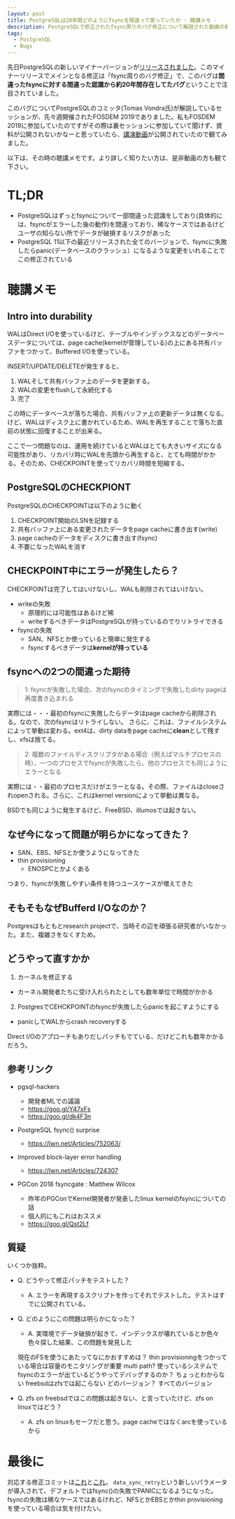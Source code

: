 ```yaml
---
layout: post
title: PostgreSQLは20年間どのようにfsyncを間違って使っていたか - 聴講メモ -
description: PostgreSQLで修正されたfsync周りのバグ修正について解説された動画の聴講メモ。
tags:
  - PostgreSQL
  - Bugs
---
```


先日PostgreSQLの新しいマイナーバージョンが[リリースされました](https://www.postgresql.org/about/news/1920/)。このマイナーリリースでメインとなる修正は「fsync周りのバグ修正」で、このバグは**間違ったfsyncに対する間違った認識から約20年間存在してたバグ**ということで注目されていました。

このバグについてPostgreSQLのコミッタ(Tomas Vondra氏)が解説しているセッションが、先々週開催されたFOSDEM 2019でありました。私もFOSDEM 2019に参加していたのですがその際は裏セッションに参加していて聞けず、資料が公開されないかなーと思っていたら、[講演動画](https://fosdem.org/2019/schedule/event/postgresql_fsync/)が公開されていたので観てみました。

以下は、その時の聴講メモです。より詳しく知りたい方は、是非動画の方も観て下さい。

# TL;DR

* PostgreSQLはずっとfsyncについて一部間違った認識をしており(具体的には、fsyncがエラーした後の動作)を間違っており、稀なケースではあるけどユーザの知らない所でデータが破損するリスクがあった
* PostgreSQL 11以下の最近リリースされた全てのバージョンで、fsyncに失敗したらpanic(データベースのクラッシュ）になるような変更をいれることでこの修正されている

# 聴講メモ

## Intro into durability

WALはDirect I/Oを使っているけど、テーブルやインデックスなどのデータベースデータについては、page cache(kernelが管理している)の上にある共有バッファをつかって、Buffered I/Oを使っている。

INSERT/UPDATE/DELETEが発生すると、

1. WALそして共有バッファ上のデータを更新する。
2. WALの変更をflushして永続化する
3. 完了

この時にデータベースが落ちた場合、共有バッファ上の更新データは無くなる。けど、WALはディスク上に書かれているため、WALを再生することで落ちた直前の状態に回復することが出来る。

ここで一つ問題なのは、運用を続けているとWALはとても大きいサイズになる可能性があり、リカバリ時にWALを先頭から再生すると、とても時間がかかる。そのため、CHECKPOINTを使ってリカバリ時間を短縮する。

## PostgreSQLのCHECKPIONT
PostgreSQLのCHECKPOINTは以下のように動く

1. CHECKPOINT開始のLSNを記録する
2. 共有バッファ上にある変更されたデータをpage cacheに書き出す(write)
3. page cacheのデータをディスクに書き出す(fsync)
4. 不要になったWALを消す

## CHECKPOINT中にエラーが発生したら？

CHECKPOINTは完了してはいけないし、WALも削除されてはいけない。

* writeの失敗
  * 原理的には可能性はあるけど稀
  * writeするべきデータはPostgreSQLが持っているのでりリトライできる
* fsyncの失敗
  * SAN、NFSとか使っていると簡単に発生する
  * fsyncするべきデータは**kernelが持っている**

## fsyncへの2つの間違った期待

>1: fsyncが失敗した場合、次のfsyncのタイミングで失敗したdirty pageは再度書き込まれる

実際には・・・最初のfsyncに失敗したらデータはpage cacheから削除される。なので、次のfsyncはリトライしない。
さらに、これは、ファイルシステムによって挙動は変わる。ext4は、dirty dataをpage cacheに**clean**として残すし、xfsは捨てる。

>2: 複数のファイルディスクリプタがある場合（例えばマルチプロセスの時）、一つのプロセスでfsyncが失敗したら、他のプロセスでも同じようにエラーとなる

実際には・・最初のプロセスだけがエラーとなる。その際、ファイルはcloseされopenされる。さらに、これはkernel versionによって挙動は異なる。

BSDでも同じように発生するけど、FreeBSD、illumosでは起きない。

## なぜ今になって問題が明らかになってきた？

* SAN、EBS、NFSとか使うようになってきた
* thin provisioning
  * ENOSPCとかよくある

つまり、fsyncが失敗しやすい条件を持つユースケースが増えてきた

## そもそもなぜBufferd I/Oなのか？

Postgresはもともとresearch projectで、当時その辺を頑張る研究者がいなかった。また、複雑さをなくすため。

## どうやって直すかか
1. カーネルを修正する
  * カーネル開発者たちに受け入れられたとしても数年単位で時間がかかる
2. PostgresでCEHCKPOINTのfsyncが失敗したらpanicを起こすようにする
  * panicしてWALからcrash recoveryする

Direct I/Oのアプローチもありだしパッチもでている、だけどこれも数年かかるだろう。

## 参考リンク

* pgsql-hackers
  * 開発者MLでの議論
  * https://goo.gl/Y47xFs
  * https://goo.gl/dk4F3n

* PostgreSQL fsync() surprise
  * https://lwn.net/Articles/752063/

* Improved block-layer error handling
  * https://lwn.net/Articles/724307

* PGCon 2018 fsyncgate : Matthew Wilcox
  * 昨年のPGConでKernel開発者が発表したlinux kernelのfsyncについての話
  * 個人的にもこれはおススメ
  * https://goo.gl/Qst2Lf

## 質疑

いくつか抜粋。

* Q. どうやって修正パッチをテストした？
  * A. エラーを再現するスクリプトを作ってそれでテストした。テストはすでに公開されている。

* Q. どのようにこの問題は明らかになった？
  * A. 実環境でデータ破損が起きて、インデックスが壊れているとか色々色々探した結果、この問題を発見した

   現在のFSを使うにあたってなにかおすすめは？
    thin provisioningをつかっている場合は容量のモニタリングが重要
	 multi path?
		 使っているシステムでfsyncのエラーが出ているどうやってデバッグするのか？
		  ちょっとわからない
		  freebsdはzfsでは起こらない
	  どのバージョン？
		  すべてのバージョン
* Q. zfs on freebsdではこの問題は起きない、と言っていたけど、zfs on linuxではどう？
  * A. zfs on linuxもセーフだと思う。page cacheではなくarcを使っているから

# 最後に
対応する修正コミットは[これ](https://git.postgresql.org/gitweb/?p=postgresql.git;a=commit;h=9ccdd7f66e3324d2b6d3dec282cfa9ff084083f1)と[これ](https://git.postgresql.org/gitweb/?p=postgresql.git;a=commit;h=1556cb2fc5c774c3f7390dd6fb19190ee0c73f8b)。
`data_sync_retry`という新しいパラメータが導入されて、デフォルトではfsync()の失敗でPANICになるようになった。fsyncの失敗は稀なケースではあるけれど、NFSとかEBSとかthin provisioningを使っている場合は気を付けたい。
